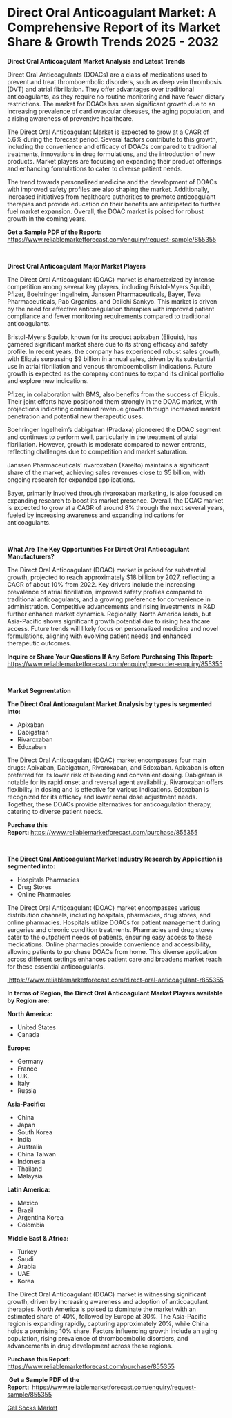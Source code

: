 <p><h1>Direct Oral Anticoagulant Market: A Comprehensive Report of its Market Share & Growth Trends 2025 - 2032</h1></p><p><strong>Direct Oral Anticoagulant Market Analysis and Latest Trends</strong></p>
<p><p>Direct Oral Anticoagulants (DOACs) are a class of medications used to prevent and treat thromboembolic disorders, such as deep vein thrombosis (DVT) and atrial fibrillation. They offer advantages over traditional anticoagulants, as they require no routine monitoring and have fewer dietary restrictions. The market for DOACs has seen significant growth due to an increasing prevalence of cardiovascular diseases, the aging population, and a rising awareness of preventive healthcare.</p><p>The Direct Oral Anticoagulant Market is expected to grow at a CAGR of 5.6% during the forecast period. Several factors contribute to this growth, including the convenience and efficacy of DOACs compared to traditional treatments, innovations in drug formulations, and the introduction of new products. Market players are focusing on expanding their product offerings and enhancing formulations to cater to diverse patient needs.</p><p>The trend towards personalized medicine and the development of DOACs with improved safety profiles are also shaping the market. Additionally, increased initiatives from healthcare authorities to promote anticoagulant therapies and provide education on their benefits are anticipated to further fuel market expansion. Overall, the DOAC market is poised for robust growth in the coming years.</p></p>
<p><strong>Get a Sample PDF of the Report:&nbsp;</strong> <a href="https://www.reliablemarketforecast.com/enquiry/request-sample/855355?utm_campaign=3282&utm_medium=2&utm_source=Github&utm_content=ia&utm_term=08032025&utm_id=direct-oral-anticoagulant">https://www.reliablemarketforecast.com/enquiry/request-sample/855355</a></p>
<p>&nbsp;</p>
<p><strong>Direct Oral Anticoagulant Major Market Players</strong></p>
<p><p>The Direct Oral Anticoagulant (DOAC) market is characterized by intense competition among several key players, including Bristol-Myers Squibb, Pfizer, Boehringer Ingelheim, Janssen Pharmaceuticals, Bayer, Teva Pharmaceuticals, Pab Organics, and Daiichi Sankyo. This market is driven by the need for effective anticoagulation therapies with improved patient compliance and fewer monitoring requirements compared to traditional anticoagulants.</p><p>Bristol-Myers Squibb, known for its product apixaban (Eliquis), has garnered significant market share due to its strong efficacy and safety profile. In recent years, the company has experienced robust sales growth, with Eliquis surpassing $9 billion in annual sales, driven by its substantial use in atrial fibrillation and venous thromboembolism indications. Future growth is expected as the company continues to expand its clinical portfolio and explore new indications.</p><p>Pfizer, in collaboration with BMS, also benefits from the success of Eliquis. Their joint efforts have positioned them strongly in the DOAC market, with projections indicating continued revenue growth through increased market penetration and potential new therapeutic uses.</p><p>Boehringer Ingelheim’s dabigatran (Pradaxa) pioneered the DOAC segment and continues to perform well, particularly in the treatment of atrial fibrillation. However, growth is moderate compared to newer entrants, reflecting challenges due to competition and market saturation.</p><p>Janssen Pharmaceuticals’ rivaroxaban (Xarelto) maintains a significant share of the market, achieving sales revenues close to $5 billion, with ongoing research for expanded applications.</p><p>Bayer, primarily involved through rivaroxaban marketing, is also focused on expanding research to boost its market presence. Overall, the DOAC market is expected to grow at a CAGR of around 8% through the next several years, fueled by increasing awareness and expanding indications for anticoagulants.</p></p>
<p>&nbsp;</p>
<p><strong>What Are The Key Opportunities For Direct Oral Anticoagulant Manufacturers?</strong></p>
<p><p>The Direct Oral Anticoagulant (DOAC) market is poised for substantial growth, projected to reach approximately $18 billion by 2027, reflecting a CAGR of about 10% from 2022. Key drivers include the increasing prevalence of atrial fibrillation, improved safety profiles compared to traditional anticoagulants, and a growing preference for convenience in administration. Competitive advancements and rising investments in R&D further enhance market dynamics. Regionally, North America leads, but Asia-Pacific shows significant growth potential due to rising healthcare access. Future trends will likely focus on personalized medicine and novel formulations, aligning with evolving patient needs and enhanced therapeutic outcomes.</p></p>
<p><strong>Inquire or Share Your Questions If Any Before Purchasing This Report:</strong> <a href="https://www.reliablemarketforecast.com/enquiry/pre-order-enquiry/855355?utm_campaign=3282&utm_medium=2&utm_source=Github&utm_content=ia&utm_term=08032025&utm_id=direct-oral-anticoagulant">https://www.reliablemarketforecast.com/enquiry/pre-order-enquiry/855355</a></p>
<p>&nbsp;</p>
<p><strong>Market Segmentation</strong></p>
<p><strong>The Direct Oral Anticoagulant Market Analysis by types is segmented into:</strong></p>
<p><ul><li>Apixaban</li><li>Dabigatran</li><li>Rivaroxaban</li><li>Edoxaban</li></ul></p>
<p><p>The Direct Oral Anticoagulant (DOAC) market encompasses four main drugs: Apixaban, Dabigatran, Rivaroxaban, and Edoxaban. Apixaban is often preferred for its lower risk of bleeding and convenient dosing. Dabigatran is notable for its rapid onset and reversal agent availability. Rivaroxaban offers flexibility in dosing and is effective for various indications. Edoxaban is recognized for its efficacy and lower renal dose adjustment needs. Together, these DOACs provide alternatives for anticoagulation therapy, catering to diverse patient needs.</p></p>
<p><strong>Purchase this Report:&nbsp;</strong><a href="https://www.reliablemarketforecast.com/purchase/855355?utm_campaign=3282&utm_medium=2&utm_source=Github&utm_content=ia&utm_term=08032025&utm_id=direct-oral-anticoagulant">https://www.reliablemarketforecast.com/purchase/855355</a></p>
<p>&nbsp;</p>
<p><strong>The Direct Oral Anticoagulant Market Industry Research by Application is segmented into:</strong></p>
<p><ul><li>Hospitals Pharmacies</li><li>Drug Stores</li><li>Online Pharmacies</li></ul></p>
<p><p>The Direct Oral Anticoagulant (DOAC) market encompasses various distribution channels, including hospitals, pharmacies, drug stores, and online pharmacies. Hospitals utilize DOACs for patient management during surgeries and chronic condition treatments. Pharmacies and drug stores cater to the outpatient needs of patients, ensuring easy access to these medications. Online pharmacies provide convenience and accessibility, allowing patients to purchase DOACs from home. This diverse application across different settings enhances patient care and broadens market reach for these essential anticoagulants.</p></p>
<p><a href="https://www.reliablemarketforecast.com/direct-oral-anticoagulant-r855355?utm_campaign=3282&utm_medium=2&utm_source=Github&utm_content=ia&utm_term=08032025&utm_id=direct-oral-anticoagulant">&nbsp;https://www.reliablemarketforecast.com/direct-oral-anticoagulant-r855355</a></p>
<p><strong>In terms of Region, the Direct Oral Anticoagulant Market Players available by Region are:</strong></p>
<p>
    <p> <strong> North America: </strong>
        <ul>
            <li>United States</li>
            <li>Canada</li>
        </ul>
        </p> 
    <p> <strong> Europe: </strong>
        <ul>
            <li>Germany</li>
            <li>France</li>
            <li>U.K.</li>
            <li>Italy</li>
            <li>Russia</li>
        </ul>
        </p> 
    <p> <strong> Asia-Pacific: </strong>
        <ul>
            <li>China</li>
            <li>Japan</li>
            <li>South Korea</li>
            <li>India</li>
            <li>Australia</li>
            <li>China Taiwan</li>
            <li>Indonesia</li>
            <li>Thailand</li>
            <li>Malaysia</li>
        </ul>
        </p> 
    <p> <strong> Latin America: </strong>
        <ul>
            <li>Mexico</li>
            <li>Brazil</li>
            <li>Argentina Korea</li>
            <li>Colombia</li>
        </ul>
        </p> 
    <p> <strong> Middle East & Africa: </strong>
        <ul>
            <li>Turkey</li>
            <li>Saudi</li>
            <li>Arabia</li>
            <li>UAE</li>
            <li>Korea</li>
        </ul>
    </p>
    </p>
<p><p>The Direct Oral Anticoagulant (DOAC) market is witnessing significant growth, driven by increasing awareness and adoption of anticoagulant therapies. North America is poised to dominate the market with an estimated share of 40%, followed by Europe at 30%. The Asia-Pacific region is expanding rapidly, capturing approximately 20%, while China holds a promising 10% share. Factors influencing growth include an aging population, rising prevalence of thromboembolic disorders, and advancements in drug development across these regions.</p></p>
<p><strong>Purchase this Report: </strong><a href="https://www.reliablemarketforecast.com/purchase/855355?utm_campaign=3282&utm_medium=2&utm_source=Github&utm_content=ia&utm_term=08032025&utm_id=direct-oral-anticoagulant">https://www.reliablemarketforecast.com/purchase/855355</a></p>
<p>&nbsp;<strong>Get a Sample PDF of the Report:&nbsp;&nbsp;</strong><a href="https://www.reliablemarketforecast.com/enquiry/request-sample/855355?utm_campaign=3282&utm_medium=2&utm_source=Github&utm_content=ia&utm_term=08032025&utm_id=direct-oral-anticoagulant">https://www.reliablemarketforecast.com/enquiry/request-sample/855355</a></p>
<p><strong></strong></p>
<p><p><a href="https://github.com/denbelnmer50/Market-Research-Report-List-1/blob/main/gel-socks-market.md?utm_campaign=3282&utm_medium=2&utm_source=Github&utm_content=ia&utm_term=08032025&utm_id=direct-oral-anticoagulant">Gel Socks Market</a></p></p>